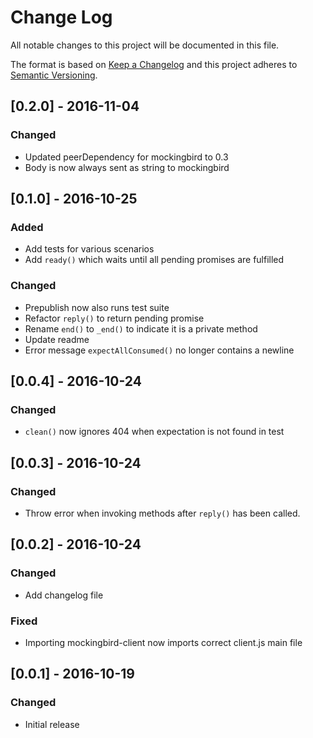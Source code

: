 # Change Log
All notable changes to this project will be documented in this file.

The format is based on [Keep a Changelog](http://keepachangelog.com/) and this project adheres to [Semantic Versioning](http://semver.org/).

## [0.2.0] - 2016-11-04
### Changed
- Updated peerDependency for mockingbird to 0.3
- Body is now always sent as string to mockingbird

## [0.1.0] - 2016-10-25
### Added
- Add tests for various scenarios
- Add `ready()` which waits until all pending promises are fulfilled

### Changed
- Prepublish now also runs test suite
- Refactor `reply()` to return pending promise
- Rename `end()` to `_end()` to indicate it is a private method
- Update readme
- Error message `expectAllConsumed()` no longer contains a newline

## [0.0.4] - 2016-10-24
### Changed
- `clean()` now ignores 404 when expectation is not found in test

## [0.0.3] - 2016-10-24
### Changed
- Throw error when invoking methods after `reply()` has been called.

## [0.0.2] - 2016-10-24
### Changed
- Add changelog file

### Fixed
- Importing mockingbird-client now imports correct client.js main file

## [0.0.1] - 2016-10-19
### Changed
- Initial release
